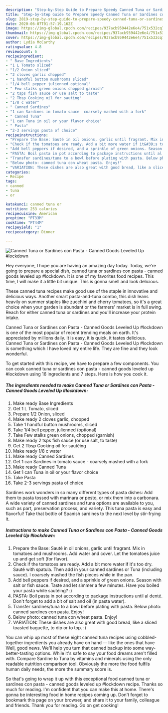 ```yaml
---
description: "Step-by-Step Guide to Prepare Speedy Canned Tuna or Sardines con Pasta - Canned Goods Leveled Up #lockdown"
title: "Step-by-Step Guide to Prepare Speedy Canned Tuna or Sardines con Pasta - Canned Goods Leveled Up #lockdown"
slug: 2819-step-by-step-guide-to-prepare-speedy-canned-tuna-or-sardines-con-pasta-canned-goods-leveled-up-lockdown
date: 2020-06-07T01:57:19.162Z
image: https://img-global.cpcdn.com/recipes/937acb959442e6e4/751x532cq70/canned-tuna-or-sardines-con-pasta-canned-goods-leveled-up-lockdown-recipe-main-photo.jpg
thumbnail: https://img-global.cpcdn.com/recipes/937acb959442e6e4/751x532cq70/canned-tuna-or-sardines-con-pasta-canned-goods-leveled-up-lockdown-recipe-main-photo.jpg
cover: https://img-global.cpcdn.com/recipes/937acb959442e6e4/751x532cq70/canned-tuna-or-sardines-con-pasta-canned-goods-leveled-up-lockdown-recipe-main-photo.jpg
author: Lydia McCarthy
ratingvalue: 4.8
reviewcount: 6
recipeingredient:
- " Base Ingredients"
- "1 L Tomato sliced"
- "1/2 Onion sliced"
- "2 cloves garlic chopped"
- "1 handful button mushrooms sliced"
- "1/4 bell pepper julienned optional"
- " Few stalks green onions chopped garnish"
- "2 tsps fish sauce or use salt to taste"
- "2 Tbsp Cooking oil for sauting"
- "1/8 c water"
- " Canned Sardines"
- "1 can Sardines in tomato sauce  coarsely mashed with a fork"
- " Canned Tuna"
- "1 can Tuna in oil or your flavor choice"
- " Pasta"
- "2-3 servings pasta of choice"
recipeinstructions:
- "Prepare the Base: Sauté in oil onions, garlic until fragrant. Mix in tomatoes and mushrooms. Add water and cover. Let the tomatoes juice up and get soft (for flavor)."
- "Check if the tomatoes are ready. Add a bit more water if it&#39;s too dry. Sauté with spatula. Then add in your canned sardines or Tuna (including sauce). I coarsely mashed the fish pieces while in the pan."
- "Add bell peppers if desired, and a sprinkle of green onions. Season with salt or fish sauce. Taste and let simmer a few minutes. Have you boiled your pasta while sautéing? :)"
- "PASTA: Boil pasta in pot according to package instructions until al denté. Don&#39;t forget to add a bit of salt and oil (in pasta water)."
- "Transfer sardines/tuna to a bowl before plating with pasta. Below photo: canned sardines con pasta. Enjoy!"
- "Below photo: canned tuna con wheat pasta. Enjoy!"
- "VARIATION: These dishes are also great with good bread, like a sliced toasted baguette, to dip or to top. :)"
categories:
- Recipe
tags:
- canned
- tuna
- or

katakunci: canned tuna or 
nutrition: 253 calories
recipecuisine: American
preptime: "PT33M"
cooktime: "PT44M"
recipeyield: "1"
recipecategory: Dinner

---
```



![Canned Tuna or Sardines con Pasta - Canned Goods Leveled Up #lockdown](https://img-global.cpcdn.com/recipes/937acb959442e6e4/751x532cq70/canned-tuna-or-sardines-con-pasta-canned-goods-leveled-up-lockdown-recipe-main-photo.jpg)

Hey everyone, I hope you are having an amazing day today. Today, we're going to prepare a special dish, canned tuna or sardines con pasta - canned goods leveled up #lockdown. It is one of my favorites food recipes. This time, I will make it a little bit unique. This is gonna smell and look delicious.

These canned tuna recipes make good use of the staple in innovative and delicious ways. Another smart pasta-and-tuna combo, this dish leans heavily on summer staples like zucchini and cherry tomatoes, so it&#39;s a great choice when your garden is abundant or the farmers&#39; market is in full swing. Reach for either canned tuna or sardines and you&#39;ll increase your protein intake.

Canned Tuna or Sardines con Pasta - Canned Goods Leveled Up #lockdown is one of the most popular of recent trending meals on earth. It's appreciated by millions daily. It is easy, it is quick, it tastes delicious. Canned Tuna or Sardines con Pasta - Canned Goods Leveled Up #lockdown is something which I have loved my entire life. They are fine and they look wonderful.


To get started with this recipe, we have to prepare a few components. You can cook canned tuna or sardines con pasta - canned goods leveled up #lockdown using 16 ingredients and 7 steps. Here is how you cook it.

<!--inarticleads1-->

##### The ingredients needed to make Canned Tuna or Sardines con Pasta - Canned Goods Leveled Up #lockdown:

1. Make ready  Base Ingredients
1. Get 1 L Tomato, sliced
1. Prepare 1/2 Onion, sliced
1. Make ready 2 cloves garlic, chopped
1. Take 1 handful button mushrooms, sliced
1. Take 1/4 bell pepper, julienned (optional)
1. Take  Few stalks green onions, chopped (garnish)
1. Make ready 2 tsps fish sauce (or use salt, to taste)
1. Get 2 Tbsp Cooking oil for sautéing
1. Make ready 1/8 c water
1. Make ready  Canned Sardines
1. Get 1 can Sardines in tomato sauce - coarsely mashed with a fork
1. Make ready  Canned Tuna
1. Get 1 can Tuna in oil or your flavor choice
1. Take  Pasta
1. Take 2-3 servings pasta of choice


Sardines work wonders in so many different types of pasta dishes: Add them to pasta tossed with marinara or pesto, or mix them into a carbonara. A wide variety of canned sardines and tuna options are available to you, such as part, preservation process, and variety. This tuna pasta is easy and flavorful! Take that bottle of Spanish sardines to the next level by stir-frying it. 

<!--inarticleads2-->

##### Instructions to make Canned Tuna or Sardines con Pasta - Canned Goods Leveled Up #lockdown:

1. Prepare the Base: Sauté in oil onions, garlic until fragrant. Mix in tomatoes and mushrooms. Add water and cover. Let the tomatoes juice up and get soft (for flavor).
1. Check if the tomatoes are ready. Add a bit more water if it&#39;s too dry. Sauté with spatula. Then add in your canned sardines or Tuna (including sauce). I coarsely mashed the fish pieces while in the pan.
1. Add bell peppers if desired, and a sprinkle of green onions. Season with salt or fish sauce. Taste and let simmer a few minutes. Have you boiled your pasta while sautéing? :)
1. PASTA: Boil pasta in pot according to package instructions until al denté. Don&#39;t forget to add a bit of salt and oil (in pasta water).
1. Transfer sardines/tuna to a bowl before plating with pasta. Below photo: canned sardines con pasta. Enjoy!
1. Below photo: canned tuna con wheat pasta. Enjoy!
1. VARIATION: These dishes are also great with good bread, like a sliced toasted baguette, to dip or to top. :)


You can whip up most of these eight canned tuna recipes using cobbled-together ingredients you already have on hand — like the ones that have Well, good news. We&#39;ll help you turn that canned backup into some way-better-tasting options. While it&#39;s safe to say your food dreams aren&#39;t filled with. Compare Sardine to Tuna by vitamins and minerals using the only readable nutrition comparison tool. Obviously the more the food fulfils human daily needs, the more the summary score is. 

So that's going to wrap it up with this exceptional food canned tuna or sardines con pasta - canned goods leveled up #lockdown recipe. Thanks so much for reading. I'm confident that you can make this at home. There's gonna be interesting food in home recipes coming up. Don't forget to bookmark this page on your browser, and share it to your family, colleague and friends. Thank you for reading. Go on get cooking!
